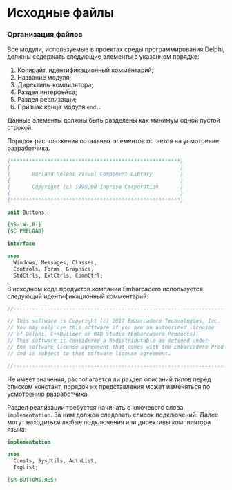 # Исходные файлы

### Организация файлов

Все модули, используемые в проектах среды программирования Delphi, должны содержать следующие элементы в указанном порядке:

1. Копирайт, идентификационный комментарий;
2. Название модуля;
3. Директивы компилятора;
4. Раздел интерфейса;
5. Раздел реализации;
6. Признак конца модуля `end.`.

Данные элементы должны быть разделены как минимум одной пустой строкой.

Порядок расположения остальных элементов остается на усмотрение разработчика.

```Pascal
{*******************************************************}
{                                                       }
{       Borland Delphi Visual Component Library         }
{                                                       }
{       Copyright (c) 1995,98 Inprise Corporation       }
{                                                       }
{*******************************************************}

unit Buttons;

{$S-,W-,R-}
{$C PRELOAD}

interface

uses 
  Windows, Messages, Classes, 
  Controls, Forms, Graphics, 
  StdCtrls, ExtCtrls, CommCtrl;
```

В исходном коде продуктов компании Embarcadero используется следующий идентификационный комментарий:

```Pascal
//---------------------------------------------------------------------------

// This software is Copyright (c) 2017 Embarcadero Technologies, Inc.
// You may only use this software if you are an authorized licensee
// of Delphi, C++Builder or RAD Studio (Embarcadero Products).
// This software is considered a Redistributable as defined under
// the software license agreement that comes with the Embarcadero Products
// and is subject to that software license agreement.

//---------------------------------------------------------------------------
```

Не имеет значения, располагается ли раздел описаний типов перед списком констант, порядок их представления может изменяться по усмотрению разработчика.

Раздел реализации требуется начинать с ключевого слова `implementation`. За ним должен следовать список подключений. Далее могут находиться любые подключения или директивы компилятора языка:

```Pascal
implementation

uses 
  Consts, SysUtils, ActnList, 
  ImgList;

{$R BUTTONS.RES}
```



